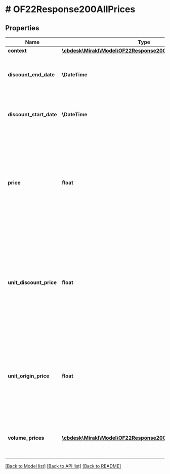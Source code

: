 # # OF22Response200AllPrices

## Properties

Name | Type | Description | Notes
------------ | ------------- | ------------- | -------------
**context** | [**\cbdesk\Mirakl\Model\OF22Response200AllPricesContext**](OF22Response200AllPricesContext.md) |  | [optional]
**discount_end_date** | **\DateTime** | End date of the discount, or null if no discount exists or if the discount does not have an end date. | [optional]
**discount_start_date** | **\DateTime** | Start date of the discount, or null if no discount exists or if the discount does not have a start date. | [optional]
**price** | **float** | Price of the offer. &lt;br/&gt; For Dropship specifically: the purchasing price of the offer &lt;br/&gt; If a discount is defined and is currently active (within the validity interval), it represents the unit_discount_price. &lt;br/&gt; In other cases, it represents the unit_origin_price. | [optional]
**unit_discount_price** | **float** | Discount price for a quantity of one, i.e. the discount price for a quantity of one. &lt;br/&gt; For Dropship specifically: the discount purchasing price for a quantity of one &lt;br/&gt; Set to null if no discount is defined or if no discount price for a quantity of one is defined. | [optional]
**unit_origin_price** | **float** | Original price for a quantity of one, i.e. the price for a quantity of one regardless of the discounts. &lt;br/&gt; For Dropship specifically: the purchasing price for a quantity of one, also referred to as cost or wholesale price | [optional]
**volume_prices** | [**\cbdesk\Mirakl\Model\OF22Response200AllPricesVolumePrices[]**](OF22Response200AllPricesVolumePrices.md) | Volume prices for each quantity threshold. Returns at least the price for a quantity threshold of one. | [optional]

[[Back to Model list]](../../README.md#models) [[Back to API list]](../../README.md#endpoints) [[Back to README]](../../README.md)
